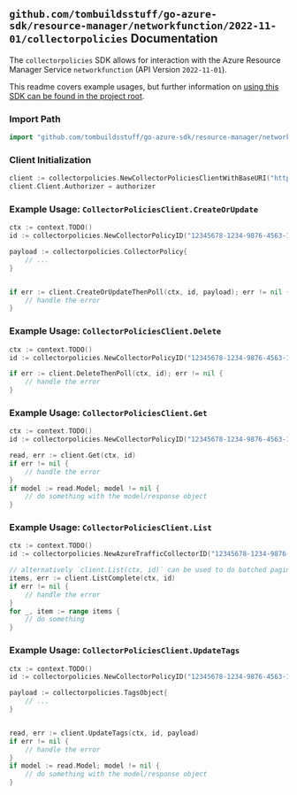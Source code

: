 
## `github.com/tombuildsstuff/go-azure-sdk/resource-manager/networkfunction/2022-11-01/collectorpolicies` Documentation

The `collectorpolicies` SDK allows for interaction with the Azure Resource Manager Service `networkfunction` (API Version `2022-11-01`).

This readme covers example usages, but further information on [using this SDK can be found in the project root](https://github.com/tombuildsstuff/go-azure-sdk/tree/main/docs).

### Import Path

```go
import "github.com/tombuildsstuff/go-azure-sdk/resource-manager/networkfunction/2022-11-01/collectorpolicies"
```


### Client Initialization

```go
client := collectorpolicies.NewCollectorPoliciesClientWithBaseURI("https://management.azure.com")
client.Client.Authorizer = authorizer
```


### Example Usage: `CollectorPoliciesClient.CreateOrUpdate`

```go
ctx := context.TODO()
id := collectorpolicies.NewCollectorPolicyID("12345678-1234-9876-4563-123456789012", "example-resource-group", "azureTrafficCollectorValue", "collectorPolicyValue")

payload := collectorpolicies.CollectorPolicy{
	// ...
}


if err := client.CreateOrUpdateThenPoll(ctx, id, payload); err != nil {
	// handle the error
}
```


### Example Usage: `CollectorPoliciesClient.Delete`

```go
ctx := context.TODO()
id := collectorpolicies.NewCollectorPolicyID("12345678-1234-9876-4563-123456789012", "example-resource-group", "azureTrafficCollectorValue", "collectorPolicyValue")

if err := client.DeleteThenPoll(ctx, id); err != nil {
	// handle the error
}
```


### Example Usage: `CollectorPoliciesClient.Get`

```go
ctx := context.TODO()
id := collectorpolicies.NewCollectorPolicyID("12345678-1234-9876-4563-123456789012", "example-resource-group", "azureTrafficCollectorValue", "collectorPolicyValue")

read, err := client.Get(ctx, id)
if err != nil {
	// handle the error
}
if model := read.Model; model != nil {
	// do something with the model/response object
}
```


### Example Usage: `CollectorPoliciesClient.List`

```go
ctx := context.TODO()
id := collectorpolicies.NewAzureTrafficCollectorID("12345678-1234-9876-4563-123456789012", "example-resource-group", "azureTrafficCollectorValue")

// alternatively `client.List(ctx, id)` can be used to do batched pagination
items, err := client.ListComplete(ctx, id)
if err != nil {
	// handle the error
}
for _, item := range items {
	// do something
}
```


### Example Usage: `CollectorPoliciesClient.UpdateTags`

```go
ctx := context.TODO()
id := collectorpolicies.NewCollectorPolicyID("12345678-1234-9876-4563-123456789012", "example-resource-group", "azureTrafficCollectorValue", "collectorPolicyValue")

payload := collectorpolicies.TagsObject{
	// ...
}


read, err := client.UpdateTags(ctx, id, payload)
if err != nil {
	// handle the error
}
if model := read.Model; model != nil {
	// do something with the model/response object
}
```
